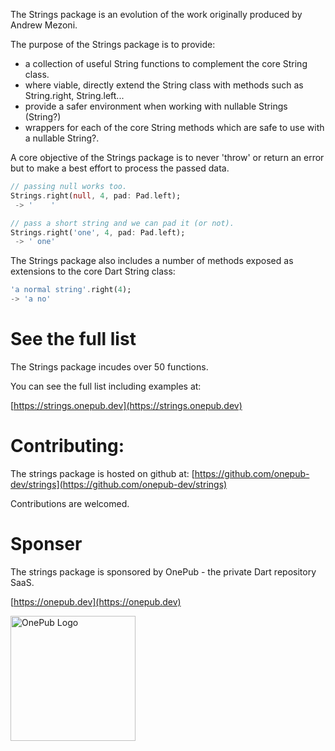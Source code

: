 The Strings package is an evolution of the work originally produced by Andrew Mezoni.

The purpose of the Strings package is to provide:
 * a collection of useful String functions to complement the core String class.
 * where viable, directly extend the String class with methods such as String.right, String.left...
 * provide a safer environment when working with nullable Strings (String?)
 * wrappers for each of the core String methods which are safe to use with a nullable String?.

A core objective of the Strings package is to never 'throw' or return an error but to make a best effort to process the passed data.

```dart
// passing null works too.
Strings.right(null, 4, pad: Pad.left);
 -> '    '

// pass a short string and we can pad it (or not).
Strings.right('one', 4, pad: Pad.left);
 -> ' one'

```

The Strings package also includes a number of methods exposed as extensions to the
core Dart String class:
```dart
'a normal string'.right(4);
-> 'a no'
```

# See the full list
The Strings package incudes over 50 functions.

You can see the full list including examples at:

[https://strings.onepub.dev](https://strings.onepub.dev)

# Contributing:
The strings package is hosted on github at:
[https://github.com/onepub-dev/strings](https://github.com/onepub-dev/strings)

Contributions are welcomed.

# Sponser
The strings package is sponsored by OnePub - the private Dart repository SaaS.

[https://onepub.dev](https://onepub.dev)

<img alt="OnePub Logo" src="https://raw.githubusercontent.com/onepub-dev/strings/main/images/onepub-logo.svg" style="width:200px"></img>






